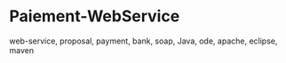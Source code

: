 # Paiement-WebService
web-service, proposal, payment, bank, soap, Java, ode, apache, eclipse, maven
